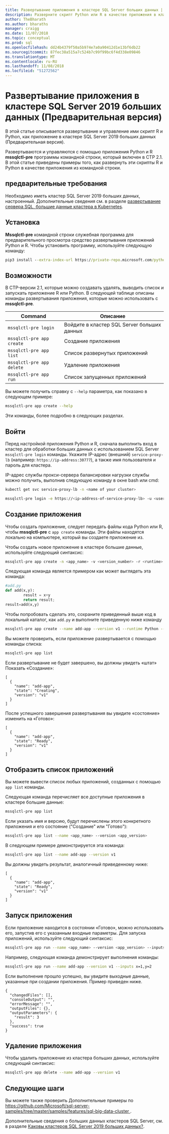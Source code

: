 ```yaml
---
title: Развертывание приложения в кластере SQL Server больших данных | Документация Майкрософт
description: Разверните скрипт Python или R в качестве приложения в кластере SQL Server 2019 больших данных (Предварительная версия).
author: TheBharath
ms.author: bharaths
manager: craigg
ms.date: 11/07/2018
ms.topic: conceptual
ms.prod: sql
ms.openlocfilehash: dd24b4379f50a5b974e7a0a90412d1e13bf6db22
ms.sourcegitcommit: 87fec38a515a7c524b7c99f99bc6f4d338e09846
ms.translationtype: MT
ms.contentlocale: ru-RU
ms.lasthandoff: 11/08/2018
ms.locfileid: "51272562"
---
```

# <a name="how-to-deploy-an-app-on-sql-server-2019-big-data-cluster-preview"></a>Развертывание приложения в кластере SQL Server 2019 больших данных (Предварительная версия)

В этой статье описывается развертывание и управление ими скрипт R и Python, как приложение в кластере SQL Server 2019 больших данных (Предварительная версия).

Развертываются и управляются с помощью приложения Python и R **mssqlctl-pre** программы командной строки, который включен в CTP 2.1. В этой статье приведены примеры того, как развернуть эти скрипты R и Python в качестве приложения из командной строки.

## <a name="prerequisites"></a>предварительные требования

Необходимо иметь кластер SQL Server 2019 больших данных, настроенный. Дополнительные сведения см. в разделе [развертывание сервера SQL, большие данные кластера в Kubernetes](deployment-guidance.md). 

## <a name="installation"></a>Установка

**Mssqlctl-pre** командной строки служебная программа для предварительного просмотра средство развертывания приложений Python и R. Чтобы установить программу, используйте следующую команду:

```cmd
pip3 install --extra-index-url https://private-repo.microsoft.com/python/ctp-2.1 mssqlctlpre
```

## <a name="capabilities"></a>Возможности

В CTP-версии 2.1, которые можно создавать удалять, выводить список и запускать приложение R или Python. В следующей таблице описаны команды развертывания приложения, которые можно использовать с **mssqlctl-pre**.

| Command | Описание |
|---|---|
| `mssqlctl-pre login` | Войдите в кластер SQL Server больших данных |
| `mssqlctl-pre app create` | Создание приложения |
| `mssqlctl-pre app list` | Список развернутых приложений |
| `mssqlctl-pre app delete` | Удаление приложения |
| `mssqlctl-pre app run` | Список запущенных приложений |

Вы можете получить справку с `--help` параметра, как показано в следующем примере:

```bash
mssqlctl-pre app create --help
```

Эти команды, более подробно в следующих разделах.

## <a name="log-in"></a>Войти

Перед настройкой приложения Python и R, сначала выполнить вход в кластер для обработки больших данных с использованием SQL Server `mssqlctl-pre login` команды. Укажите IP-адрес (внешний) `service-proxy-lb` (например: `https://ip-address:30777`), а также имя пользователя и пароль для кластера.

IP-адрес службы прокси-сервера балансировки нагрузки службы можно получить, выполнив следующую команду в окне bash или cmd:
```bash 
kubectl get svc service-proxy-lb -n <name of your cluster>
```

```bash
mssqlctl-pre login -e https://<ip-address-of-service-proxy-lb> -u <user-name> -p <password>
```

## <a name="create-an-app"></a>Создание приложения

Чтобы создать приложение, следует передать файлы кода Python или R, чтобы **mssqlctl-pre** с `app create` команды. Эти файлы находятся локально на компьютере, который вы создаете приложение из.

Чтобы создать новое приложение в кластере большие данные, используйте следующий синтаксис:

```bash
mssqlctl-pre app create -n <app_name> -v <version_number> -r <runtime> -i <path_to_code_init> -c <path_to_code> --inputs <input_params> --outputs <output_params> 
```

Следующая команда является примером как может выглядеть эта команда:

```py
#add.py
def add(x,y):
        result = x+y
        return result;
result=add(x,y)
```
Чтобы попробовать сделать это, сохраните приведенный выше код в локальный каталог, как `add.py` и выполните приведенную ниже команду

```bash
mssqlctl-pre app create --name add-app --version v1 --runtime Python --code ./add.py  --inputs x=int,y=int --outputs result=int 
```

Вы можете проверить, если приложение развертывается с помощью команды списка:

```bash
mssqlctl-pre app list
```

Если развертывание не будет завершено, вы должны увидеть «штат» Показать «Создание»: 

```
[
  {
    "name": "add-app",
    "state": "Creating",
    "version": "v1"
  }
]
```

После успешного завершения развертывания вы увидите «состояние» изменить на «Готово»:

```
[
  {
    "name": "add-app",
    "state": "Ready",
    "version": "v1"
  }
]
```

## <a name="list-an-app"></a>Отобразить список приложений

Вы можете вывести список любых приложений, созданных с помощью `app list` команды.

Следующая команда перечисляет все доступные приложения в кластере большие данные:

```bash
mssqlctl-pre app list
```

Если указать имя и версию, будут перечислены этого конкретного приложения и его состояние ("Создание" или "Готово"):

```bash
mssqlctl-pre app list --name <app_name> --version <app_version>
```

В следующем примере демонстрируется эта команда:

```bash
mssqlctl-pre app list --name add-app --version v1
```

Вы должны увидеть результат, аналогичный приведенному ниже:

```
[
  {
    "name": "add-app",
    "state": "Ready",
    "version": "v1"
  }
]
```

## <a name="run-an-app"></a>Запуск приложения

Если приложение находится в состоянии «Готово», можно использовать его, запустив его с указанным входные параметры. Для запуска приложений, используйте следующий синтаксис:

```bash
mssqlctl-pre app run --name <app_name> --version <app_version> --inputs <inputs_params>
```

Например, следующая команда демонстрирует выполнения команды:

```bash
mssqlctl-pre app run --name add-app --version v1 --inputs x=1,y=2
```

Если выполнение прошло успешно, вы увидите выходные данные, указанные при создании приложения. Пример приведен ниже.

```
{
  "changedFiles": [],
  "consoleOutput": "",
  "errorMessage": "",
  "outputFiles": {},
  "outputParameters": {
    "result": 3
  },
  "success": true
}
```

## <a name="delete-an-app"></a>Удаление приложения

Чтобы удалить приложение из кластера больших данных, используйте следующий синтаксис:

```bash
mssqlctl-pre app delete --name add-app --version v1
```

## <a name="next-steps"></a>Следующие шаги

Вы можете также проверить Дополнительные примеры по [ https://github.com/Microsoft/sql-server-samples/tree/master/samples/features/sql-big-data-cluster ](https://github.com/Microsoft/sql-server-samples/tree/master/samples/features/sql-big-data-cluster). 

Дополнительные сведения о больших данных кластеров SQL Server, см. в разделе [Каковы кластеров SQL Server 2019 больших данных?](big-data-cluster-overview.md).

